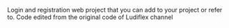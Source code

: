 Login and registration web project that you can add to your project or refer to. Code edited from the original code of Ludiflex channel
